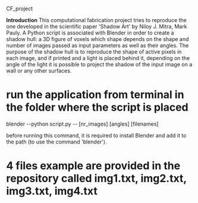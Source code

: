 CF_project

**Introduction**
This computational fabrication project tries to reproduce the one developed in the scientific paper 'Shadow Art' by Niloy J. Mitra, Mark Pauly.
A Python script is associated with Blender in order to create a shadow hull: a 3D figure of voxels which shape depends on the shape and number of images passed as input parameters as well as their angles.
The purpose of the shadow hull is to reproduce the shape of active pixels in each image, and if printed and a light is placed behind it, depending on the angle of the light it is possible to project the shadow of the input image on a wall or any other surfaces.

# run the application from terminal in the folder where the script is placed
blender --python script.py -- [nr_images] [angles] [filenames]

before running this command, it is required to install Blender and add it to the path (to use the command 'blender').

# 4 files example are provided in the repository called img1.txt, img2.txt, img3.txt, img4.txt
